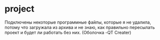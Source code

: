 # project

Подключены некоторые программные файлы, которые я не удалила, потому что загружала из архива и не знаю, как правильно пересылать проект и будет ли работать без них. (Оболочка -QT Creater)
